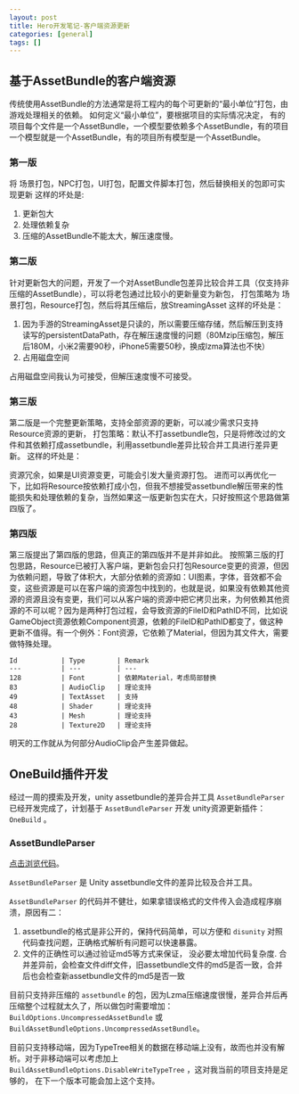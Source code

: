 ```yaml
---
layout: post
title: Hero开发笔记-客户端资源更新
categories: [general]
tags: []
---
```

## 基于AssetBundle的客户端资源 ##

传统使用AssetBundle的方法通常是将工程内的每个可更新的“最小单位”打包，由游戏处理相关的依赖。
如何定义“最小单位”，要根据项目的实际情况决定，
有的项目每个文件是一个AssetBundle，一个模型要依赖多个AssetBundle，有的项目一个模型就是一个AssetBundle，有的项目所有模型是一个AssetBundle。

### 第一版 ###
将 场景打包，NPC打包，UI打包，配置文件脚本打包，然后替换相关的包即可实现更新
这样的坏处是:

1. 更新包大
1. 处理依赖复杂
1. 压缩的AssetBundle不能太大，解压速度慢。

### 第二版 ###
针对更新包大的问题，开发了一个对AssetBundle包差异比较合并工具（仅支持非压缩的AssetBundle），可以将老包通过比较小的更新量变为新包，
打包策略为 场景打包，Resource打包，然后将其压缩后，放StreamingAsset
这样的坏处是：

1. 因为手游的StreamingAsset是只读的，所以需要压缩存储，然后解压到支持读写的persistentDataPath，存在解压速度慢的问题（80Mzip压缩包，解压后180M，小米2需要90秒，iPhone5需要50秒，换成lzma算法也不快）
1. 占用磁盘空间

占用磁盘空间我认为可接受，但解压速度慢不可接受。

### 第三版 ###
第二版是一个完整更新策略，支持全部资源的更新，可以减少需求只支持Resource资源的更新，
打包策略：默认不打assetbundle包，只是将修改过的文件和其依赖打成assetbundle，利用assetbundle差异比较合并工具进行差异更新。
这样的坏处是：

资源冗余，如果是UI资源变更，可能会引发大量资源打包。
进而可以再优化一下，比如将Resource按依赖打成小包，但我不想接受assetbundle解压带来的性能损失和处理依赖的复杂，当然如果这一版更新包实在大，只好按照这个思路做第四版了。

### 第四版 ###
第三版提出了第四版的思路，但真正的第四版并不是并非如此。
按照第三版的打包思路，Resource已被打入客户端，更新包会只打包Resource变更的资源，但因为依赖问题，导致了体积大，大部分依赖的资源如：UI图素，字体，音效都不会变，这些资源是可以在客户端的资源包中找到的，也就是说，如果没有依赖其他资源的资源且没有变更，我们可以从客户端的资源中把它拷贝出来，为何依赖其他资源的不可以呢？因为是两种打包过程，会导致资源的FileID和PathID不同，比如说GameObject资源依赖Component资源，依赖的FileID和PathID都变了，做这种更新不值得。有一个例外：Font资源，它依赖了Material，但因为其文件大，需要做特殊处理。

    Id           | Type        | Remark
    ---  		 | --- 		   | --- 	
    128          | Font        | 依赖Material，考虑局部替换
	83           | AudioClip   | 理论支持
	49           | TextAsset   | 支持
	48           | Shader      | 理论支持
	43           | Mesh        | 理论支持
	28           | Texture2D   | 理论支持

明天的工作就从为何部分AudioClip会产生差异做起。

## OneBuild插件开发 ##
经过一周的摸索及开发，unity assetbundle的差异合并工具 `AssetBundleParser` 已经开发完成了，计划基于 `AssetBundleParser` 开发 unity资源更新插件： `OneBuild` 。

### AssetBundleParser ###

[点击浏览代码](https://bitbucket.org/beings/assetbundleparser)。

`AssetBundleParser` 是 Unity assetbundle文件的差异比较及合并工具。

`AssetBundleParser` 的代码并不健壮，如果拿错误格式的文件传入会造成程序崩溃，原因有二：

1. assetbundle的格式是非公开的，保持代码简单，可以方便和 `disunity` 对照代码查找问题，正确格式解析有问题可以快速暴露。
1. 文件的正确性可以通过验证md5等方式来保证， 没必要太增加代码复杂度. 合并差异前，会检查文件diff文件，旧assetbundle文件的md5是否一致，合并后也会检查新assetbundle文件的md5是否一致

目前只支持非压缩的 `assetbundle` 的包，因为Lzma压缩速度很慢，差异合并后再压缩整个过程就太久了，所以做包时需要增加：`BuildOptions.UncompressedAssetBundle` 或 `BuildAssetBundleOptions.UncompressedAssetBundle`。

目前只支持移动端，因为TypeTree相关的数据在移动端上没有，故而也并没有解析。对于非移动端可以考虑加上 `BuildAssetBundleOptions.DisableWriteTypeTree` ，这对我当前的项目支持是足够的， 在下一个版本可能会加上这个支持。
